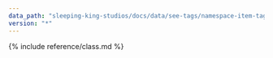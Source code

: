 ```yaml
---
data_path: "sleeping-king-studios/docs/data/see-tags/namespace-item-tag"
version: "*"
---
```


{% include reference/class.md %}
